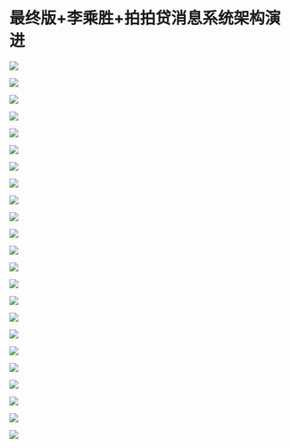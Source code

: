 # 最终版+李乘胜+拍拍贷消息系统架构演进

![](https://raw.githubusercontent.com/hellojd2018/ms_document/master/Qcon/Qcon_shanghai_2018/images/093851089SYJFSm/201905130938_4.png)


![](https://raw.githubusercontent.com/hellojd2018/ms_document/master/Qcon/Qcon_shanghai_2018/images/093851089SYJFSm/201905130938_5.png)


![](https://raw.githubusercontent.com/hellojd2018/ms_document/master/Qcon/Qcon_shanghai_2018/images/093851089SYJFSm/201905130938_6.png)


![](https://raw.githubusercontent.com/hellojd2018/ms_document/master/Qcon/Qcon_shanghai_2018/images/093851089SYJFSm/201905130938_7.png)


![](https://raw.githubusercontent.com/hellojd2018/ms_document/master/Qcon/Qcon_shanghai_2018/images/093851089SYJFSm/201905130938_8.png)


![](https://raw.githubusercontent.com/hellojd2018/ms_document/master/Qcon/Qcon_shanghai_2018/images/093851089SYJFSm/201905130938_9.png)


![](https://raw.githubusercontent.com/hellojd2018/ms_document/master/Qcon/Qcon_shanghai_2018/images/093851089SYJFSm/201905130938_10.png)


![](https://raw.githubusercontent.com/hellojd2018/ms_document/master/Qcon/Qcon_shanghai_2018/images/093851089SYJFSm/201905130938_11.png)


![](https://raw.githubusercontent.com/hellojd2018/ms_document/master/Qcon/Qcon_shanghai_2018/images/093851089SYJFSm/201905130938_12.png)


![](https://raw.githubusercontent.com/hellojd2018/ms_document/master/Qcon/Qcon_shanghai_2018/images/093851089SYJFSm/201905130938_13.png)


![](https://raw.githubusercontent.com/hellojd2018/ms_document/master/Qcon/Qcon_shanghai_2018/images/093851089SYJFSm/201905130938_14.png)


![](https://raw.githubusercontent.com/hellojd2018/ms_document/master/Qcon/Qcon_shanghai_2018/images/093851089SYJFSm/201905130938_15.png)


![](https://raw.githubusercontent.com/hellojd2018/ms_document/master/Qcon/Qcon_shanghai_2018/images/093851089SYJFSm/201905130938_16.png)


![](https://raw.githubusercontent.com/hellojd2018/ms_document/master/Qcon/Qcon_shanghai_2018/images/093851089SYJFSm/201905130938_17.png)


![](https://raw.githubusercontent.com/hellojd2018/ms_document/master/Qcon/Qcon_shanghai_2018/images/093851089SYJFSm/201905130938_18.png)


![](https://raw.githubusercontent.com/hellojd2018/ms_document/master/Qcon/Qcon_shanghai_2018/images/093851089SYJFSm/201905130938_19.png)


![](https://raw.githubusercontent.com/hellojd2018/ms_document/master/Qcon/Qcon_shanghai_2018/images/093851089SYJFSm/201905130938_20.png)


![](https://raw.githubusercontent.com/hellojd2018/ms_document/master/Qcon/Qcon_shanghai_2018/images/093851089SYJFSm/201905130938_21.png)


![](https://raw.githubusercontent.com/hellojd2018/ms_document/master/Qcon/Qcon_shanghai_2018/images/093851089SYJFSm/201905130938_22.png)


![](https://raw.githubusercontent.com/hellojd2018/ms_document/master/Qcon/Qcon_shanghai_2018/images/093851089SYJFSm/201905130938_23.png)


![](https://raw.githubusercontent.com/hellojd2018/ms_document/master/Qcon/Qcon_shanghai_2018/images/093851089SYJFSm/201905130938_24.png)


![](https://raw.githubusercontent.com/hellojd2018/ms_document/master/Qcon/Qcon_shanghai_2018/images/093851089SYJFSm/201905130938_25.png)


![](https://raw.githubusercontent.com/hellojd2018/ms_document/master/Qcon/Qcon_shanghai_2018/images/093851089SYJFSm/201905130938_26.png)


